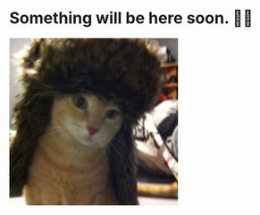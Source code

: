 # Something will be here soon. 👩‍🏭
<img height="300" src="https://raw.githubusercontent.com/sweetdream165/sweetdream165/main/eb3e8cb2928deadbe9b80598526f9576.jpg"  />
